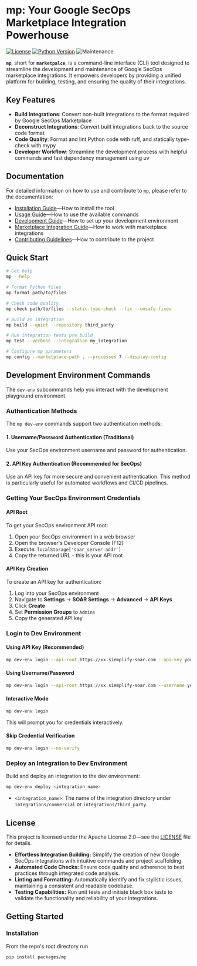 # mp: Your Google SecOps Marketplace Integration Powerhouse

[![License](https://img.shields.io/badge/License-Apache%202.0-blue.svg)](./LICENSE)
[![Python Version](https://img.shields.io/badge/Python-3.11+-blue.svg)](https://www.python.org/downloads/)
![Maintenance](https://img.shields.io/maintenance/yes/2025)

**`mp`**, short for **`marketpalce`**, is a command-line interface (CLI)
tool designed to streamline the development and maintenance of Google SecOps marketplace
integrations.
It empowers developers by providing a unified platform for building,
testing, and ensuring the quality of their integrations.

## Key Features

- **Build Integrations**: Convert non-built integrations to the format required by
  Google SecOps Marketplace
- **Deconstruct Integrations**: Convert built integrations back to the source code format
- **Code Quality**: Format and lint Python code with ruff, and statically type-check
  with mypy
- **Developer Workflow**: Streamline the development process with helpful commands and
  fast dependency management using uv

## Documentation

For detailed information on how to use and contribute to `mp`, please refer to the
documentation:

- [Installation Guide](docs/installation.md)—How to install the tool
- [Usage Guide](docs/usage.md)—How to use the available commands
- [Development Guide](docs/development.md)—How to set up your development environment
- [Marketplace Integration Guide](docs/marketplace.md)—How to work with marketplace
  integrations
- [Contributing Guidelines](docs/contributing.md)—How to contribute to the project

## Quick Start

```bash
# Get help
mp --help

# Format Python files
mp format path/to/files

# Check code quality
mp check path/to/files --static-type-check --fix --unsafe-fixes

# Build an integration
mp build --quiet --repository third_party

# Run integration tests pre build
mp test --verbose --integration my_integration

# Configure mp parameters
mp config --marketplace-path . --processes 7 --display-config
```

## Development Environment Commands

The `dev-env` subcommands help you interact with the development playground environment.

### Authentication Methods

The `mp dev-env` commands support two authentication methods:

#### 1. Username/Password Authentication (Traditional)
Use your SecOps environment username and password for authentication.

#### 2. API Key Authentication (Recommended for SecOps)
Use an API key for more secure and convenient authentication. This method is particularly useful for automated workflows and CI/CD pipelines.

### Getting Your SecOps Environment Credentials

#### API Root
To get your SecOps environment API root:
1. Open your SecOps environment in a web browser
2. Open the browser's Developer Console (F12)
3. Execute: `localStorage['soar_server-addr']`
4. Copy the returned URL - this is your API root

#### API Key Creation
To create an API key for authentication:
1. Log into your SecOps environment
2. Navigate to **Settings** → **SOAR Settings** → **Advanced** → **API Keys**
3. Click **Create**
4. Set **Permission Groups** to `Admins`
5. Copy the generated API key

### Login to Dev Environment

#### Using API Key (Recommended)
```bash
mp dev-env login --api-root https://xx.siemplify-soar.com --api-key your-api-key
```

#### Using Username/Password
```bash
mp dev-env login --api-root https://xx.siemplify-soar.com --username your-username --password your-password
```

#### Interactive Mode
```bash
mp dev-env login
```
This will prompt you for credentials interactively.

#### Skip Credential Verification
```bash
mp dev-env login --no-verify
```

### Deploy an Integration to Dev Environment

Build and deploy an integration to the dev environment:

```bash
mp dev-env deploy <integration_name>
```

- `<integration_name>`: The name of the integration directory under `integrations/commercial` or `integrations/third_party`.

## License

This project is licensed under the Apache License 2.0—see the [LICENSE](./LICENSE) file
for details.

* **Effortless Integration Building:** Simplify the creation of new Google SecOps
  integrations with intuitive commands and project scaffolding.
* **Automated Code Checks:** Ensure code quality and adherence to best practices through
  integrated code analysis.
* **Linting and Formatting:** Automatically identify and fix stylistic issues,
  maintaining a consistent and readable codebase.
* **Testing Capabilities:** Run unit tests and initiate black box tests to validate the
  functionality and reliability of your integrations.

## Getting Started

### Installation

From the repo's root directory run

```bash
pip install packages/mp
```